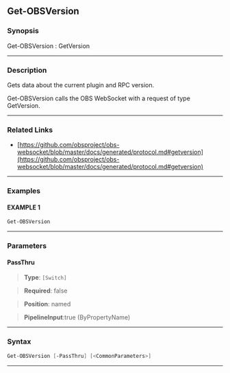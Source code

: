 Get-OBSVersion
--------------
### Synopsis
Get-OBSVersion : GetVersion

---
### Description

Gets data about the current plugin and RPC version.


Get-OBSVersion calls the OBS WebSocket with a request of type GetVersion.

---
### Related Links
* [https://github.com/obsproject/obs-websocket/blob/master/docs/generated/protocol.md#getversion](https://github.com/obsproject/obs-websocket/blob/master/docs/generated/protocol.md#getversion)



---
### Examples
#### EXAMPLE 1
```PowerShell
Get-OBSVersion
```

---
### Parameters
#### **PassThru**

> **Type**: ```[Switch]```

> **Required**: false

> **Position**: named

> **PipelineInput**:true (ByPropertyName)



---
### Syntax
```PowerShell
Get-OBSVersion [-PassThru] [<CommonParameters>]
```
---
